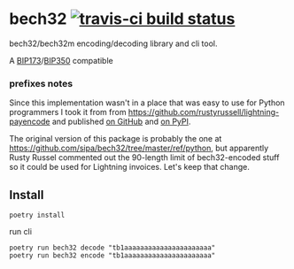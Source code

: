 bech32 [![travis-ci build status](https://api.travis-ci.com/fiatjaf/bech32.svg?branch=master)](https://travis-ci.com/fiatjaf/bech32)
======
bech32/bech32m encoding/decoding library and cli tool.

A [BIP173](https://github.com/bitcoin/bips/blob/master/bip-0173.mediawiki)/[BIP350](https://github.com/bitcoin/bips/blob/master/bip-0350.mediawiki) compatible

### prefixes notes

Since this implementation wasn't in a place that was easy to use for Python programmers I took it from from https://github.com/rustyrussell/lightning-payencode and published [on GitHub](https://github.com/fiatjaf/bech32) and [on PyPI](https://pypi.org/project/bech32/).

The original version of this package is probably the one at https://github.com/sipa/bech32/tree/master/ref/python, but apparently Rusty Russel commented out the 90-length limit of bech32-encoded stuff so it could be used for Lightning invoices. Let's keep that change.

Install
-------

```
poetry install
```
run cli
```
poetry run bech32 decode "tb1aaaaaaaaaaaaaaaaaaaaaa"
poetry run bech32 encode "tb1aaaaaaaaaaaaaaaaaaaaaa"
```
